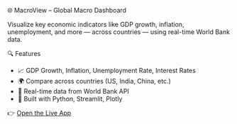 🌐 MacroView – Global Macro Dashboard

Visualize key economic indicators like GDP growth, inflation, unemployment, and more — across countries — using real-time World Bank data.

🔍 Features

- 📈 GDP Growth, Inflation, Unemployment Rate, Interest Rates
- 🌍 Compare across countries (US, India, China, etc.)
- 📡 Real-time data from World Bank API
- 🧠 Built with Python, Streamlit, Plotly

👉 [Open the Live App](https://macroview-yourusername.streamlit.app/)

